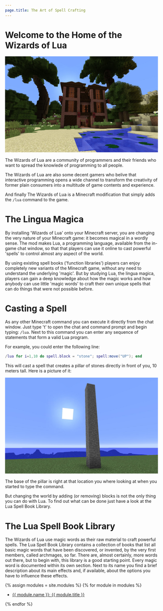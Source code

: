 ```yaml
---
page.title: The Art of Spell Crafting
---
```

# Welcome to the Home of the Wizards of Lua

![Manison](images/manison.jpg)

The Wizards of Lua are a community of programmers and their friends
who want to spread the knowlede of programming to all people.

The Wizards of Lua are also some decent gamers
who belive that interactive programming opens a wide channel to transform
the creativity of former plain consumers into a multitude of game contents
and experience.

And finally The Wizards of Lua is a Minecraft modification that simply adds
the `/lua` command to the game.

# The Lingua Magica
By installing 'Wizards of Lua' onto your Minecraft server, you are
changing the very nature of your Minecraft game: it becomes magical in a wordly
sense.
The mod makes Lua, a programming language, available from the in-game chat window,
so that that players can use it online to cast powerful 'spells' to control
almost any aspect of the world.

By using existing spell books ('function libraries') players can enjoy
completely new variants of the Minecraft game, without any need to understand
the underlying 'magic'.
But by studying Lua, the lingua magica, players can gain a deep knowledge about
how the magic works and how anybody can use little 'magic words'
to craft their own unique spells that can do things that were not possible
before.

# Casting a Spell
As any other Minecraft command you can execute it directly from the chat
window.
Just type 't' to open the chat and command prompt and begin typing: `/lua`.
Next to this command you can enter any sequence of statements that form
a valid Lua program.

For example, you could enter the following line:
```lua
/lua for i=1,10 do spell.block = "stone"; spell:move("UP"); end
```
This will cast a spell that creates a pillar of stones directly in front of you,
10 meters tall. Here is a picture of it:

![Pillar of Stone](images/pillar-of-stone.jpg)

The base of the pillar is right at that location you where looking at when you
started to type the command.

But changing the world by adding (or removing) blocks is not the only thing
you can do with Lua.
To find out what can be done just have a look at the Lua Spell Book Library.

# The Lua Spell Book Library
The Wizards of Lua use magic words as their raw material to craft powerful spells.
The Lua Spell Book Library contains a collection of books that list all basic
magic words that have been discovered, or invented, by the very first members,
called archmages, so far.
There are, almost certainly, more words out there, but to begin with, this library
is a good starting point.
Every magic word is documented within its own section.
Next to its name you find a brief description about its main effects and, if
available, about the options you have to influence these effects.

{% assign modules = site.modules %}
{% for module in modules %}
* <a href="{{ module.relative_path }}">{{ module.name }}: {{ module.title }}</a>

{% endfor %}

